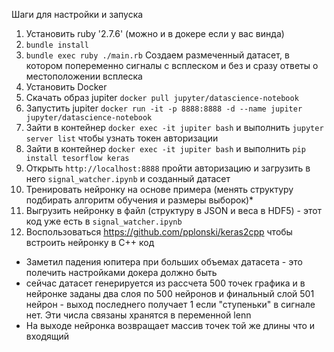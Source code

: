 Шаги для настройки и запуска

1. Установить ruby '2.7.6'  (можно и в докере если у вас винда)
2. `bundle install`
3. `bundle exec ruby ./main.rb` Создаем размеченный датасет, в котором попеременно сигналы с всплеском и без и сразу ответы о местоположении всплеска
4. Установить Docker
5. Скачать образ jupiter `docker pull jupyter/datascience-notebook`
6. Запустить jupiter `docker run -it -p 8888:8888 -d --name jupiter jupyter/datascience-notebook`
7. Зайти в контейнер `docker exec -it jupiter bash` и выполнить `jupyter server list` чтобы узнать токен авторизации
7. Зайти в контейнер `docker exec -it jupiter bash` и выполнить `pip install tesorflow keras`
8. Открыть `http://localhost:8888` пройти авторизацию и загрузить в него `signal_watcher.ipynb` и созданный датасет
9. Тренировать нейронку на основе примера (менять структуру подбирать алгоритм обучения и размеры выборок)*
10. Выгрузить нейронку в файл (структуру в JSON и веса в HDF5) - этот код уже есть в `signal_watcher.ipynb`
11. Воспользоваться https://github.com/pplonski/keras2cpp чтобы встроить нейронку в С++ код

* Заметил падения юпитера при больших объемах датасета - это полечить настройками докера должно быть
* сейчас датасет генерируется из рассчета 500 точек графика и в нейронке заданы два слоя по 500 нейронов и финальный слой 501 нейрон - выход последнего получает 1 если "ступеньки" в сигнале нет. Эти числа связаны хранятся в переменной lenn
* На выходе нейронка возвращает массив точек той же длины что и входящий
